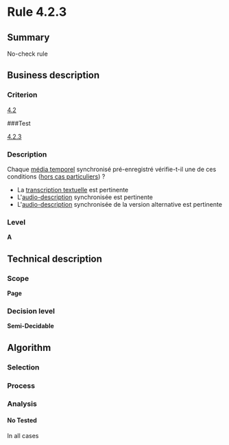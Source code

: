 # Rule 4.2.3

## Summary

No-check rule

## Business description

### Criterion

[4.2](http://references.modernisation.gouv.fr/referentiel-technique-0#crit-4-2)

###Test

[4.2.3](http://references.modernisation.gouv.fr/referentiel-technique-0#test-4-2-3)

### Description

Chaque <a href="http://references.modernisation.gouv.fr/referentiel-technique-0#mMediaTemp">m&eacute;dia temporel</a> synchronis&eacute; pr&eacute;-enregistr&eacute; v&eacute;rifie-t-il une de ces conditions (<a href="http://references.modernisation.gouv.fr/referentiel-technique-0#cpCrit4-" title="Cas particuliers pour le crit&egrave;re 4.2">hors cas particuliers</a>) ? 
 
 * La <a href="http://references.modernisation.gouv.fr/referentiel-technique-0#mTranscriptTextuel">transcription textuelle</a> est pertinente 
 * L'<a href="http://references.modernisation.gouv.fr/referentiel-technique-0#mAudioDesc">audio-description</a> synchronis&eacute;e est pertinente 
 * L'<a href="http://references.modernisation.gouv.fr/referentiel-technique-0#mAudioDesc">audio-description</a> synchronis&eacute;e de la version alternative est pertinente 


### Level

**A**

## Technical description

### Scope

**Page**

### Decision level

**Semi-Decidable**

## Algorithm

### Selection

### Process

### Analysis

#### No Tested 

In all cases
